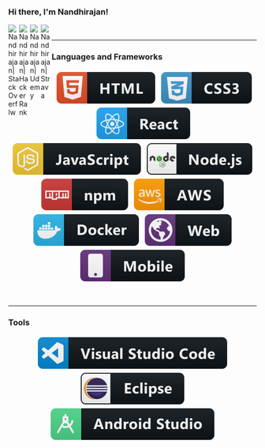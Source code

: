 ### Hi there, I'm Nandhirajan!

<a href="https://stackoverflow.com/users/9156099/nandy">
  <img align="left" alt="Nandhirajan| StackOverflw" width="22px" src="https://cdn.jsdelivr.net/npm/simple-icons@3.1.0/icons/stackoverflow.svg" />
</a>

<a href="https://www.hackerrank.com/nandhirajan2013">
  <img align="left" alt="Nandhirajan| Hacker Rank" width="22px" src="https://cdn.jsdelivr.net/npm/simple-icons@3.1.0/icons/hackerrank.svg" />
</a>

<a href="https://www.udemy.com/user/nandhirajan">
  <img align="left" alt="Nandhirajan| Udemy" width="22px" src="https://cdn.jsdelivr.net/npm/simple-icons@3.1.0/icons/udemy.svg" />
</a>

<a href="https://www.strava.com/athletes/20383049">
  <img align="left" alt="Nandhirajan| Strava" width="22px" src="https://cdn.jsdelivr.net/npm/simple-icons@3.1.0/icons/strava.svg" />
</a>

<br />

*************
### Languages and Frameworks

<p align="center">

<!-- For more icons https://github.com/MikeCodesDotNET/ColoredBadges -->

<img src="https://github.com/nandhirajan/nandhirajan/blob/master/images/html.svg" alt="html" style="vertical-align:top; margin:4px">    
<img src="https://github.com/nandhirajan/nandhirajan/blob/master/images/css3.svg" alt="css3" style="vertical-align:top; margin:4px">   
<img src="https://github.com/nandhirajan/nandhirajan/blob/master/images/react.svg" alt="react" style="vertical-align:top; margin:4px">  
<img src="https://github.com/nandhirajan/nandhirajan/blob/master/images/js.svg" alt="javascript" style="vertical-align:top; margin:4px">  
<img src="https://github.com/nandhirajan/nandhirajan/blob/master/images/nodejs.svg" alt="nodejs" style="vertical-align:top; margin:4px">  
<img src="https://github.com/nandhirajan/nandhirajan/blob/master/images/npm.svg" alt="npm" style="vertical-align:top; margin:4px">  
<img src="https://github.com/nandhirajan/nandhirajan/blob/master/images/aws.svg" alt="aws" style="vertical-align:top; margin:4px">  
<img src="https://github.com/nandhirajan/nandhirajan/blob/master/images/docker.svg" alt="docker" style="vertical-align:top; margin:4px"> 
<img src="https://github.com/nandhirajan/nandhirajan/blob/master/images/web.svg" alt="web" style="vertical-align:top; margin:4px"> 
<img src="https://github.com/nandhirajan/nandhirajan/blob/master/images/mobile.svg" alt="mobile" style="vertical-align:top; margin:4px"> 


</p>
<br />

*************
### Tools

<p align="center">

<img src="https://github.com/nandhirajan/nandhirajan/blob/master/images/visualstudiocode.svg" alt="visualstudiocode" style="vertical-align:top; margin:4px"> 
<img src="https://github.com/nandhirajan/nandhirajan/blob/master/images/eclipse.svg" alt="eclipse" style="vertical-align:top; margin:4px"> 
<img src="https://github.com/nandhirajan/nandhirajan/blob/master/images/androidstudio.svg" alt="androidstudio" style="vertical-align:top; margin:4px"> 

</p>

<!--
To be Added

- 🔭 I’m currently working on ...
- 🌱 I’m currently learning ...
- 👯 I’m looking to collaborate on ...
- 🤔 I’m looking for help with ...
- 💬 Ask me about ...
- 📫 How to reach me: ...
- 😄 Pronouns: ...
- ⚡ Fun fact: ...
-->

